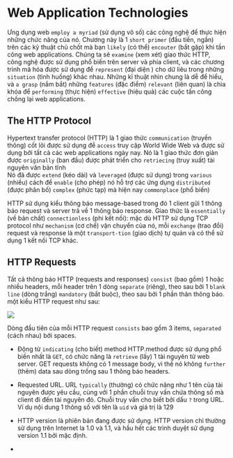 # Web Application Technologies

Ưng dụng web `employ a myriad` (sử dụng vô số) các công nghệ để thực hiện những chức năng của nó. Chương này là 1 `short primer` (đầu tiến, ngắn) trên các kỹ thuật chủ chốt mà bạn 
`likely` (có thể) `encouter` (bắt gặp) khi tấn công web applications. Chúng ta sẽ `examine` (xem xét) giao thức HTTP, công nghệ được sử dụng phổ biến trên server và phía client, và các chương trình mã hóa được sử dụng để `represent` (đại diện ) cho dữ liêu trong những `situation` (tình huống) khác nhau.
Những kĩ thuật nhìn chung là dễ để hiểu, và `a grasp` (nắm bắt) những `features` (đặc điểm) `relevant` (liên quan) là chìa khóa  để `performing` (thực hiện) `effective` (hiệu quả) các cuộc tấn công chống lại web applications.

## The HTTP Protocol

Hypertext transfer protocol (HTTP) là 1 giao thức `communication` (truyền thông) cốt lõi được sử dụng để `access` truy cập World Wide Web và được sử dụng bởi tất cả các web applications ngày nay. Nó là 1 giao thức đơn giản được `originally` (ban đầu) được phát triển cho `retriecing` (truy xuất) tài nguyên văn bản tĩnh  
Nó đã được `extend` (kéo dài) và `leveraged` (được sử dụng) trong `various` (nhiều) cách để `enable` (cho phép) nó hỗ trợ các ứng dụng `distributed` (được phân bố) `complex` (phức tạp) mà hiện nay `commonplace` (phổ biến)

HTTP sử dụng kiểu thông báo message-based trong đó 1 client gửi 1 thông báo request và server trả về 1 thông báo response. Giao thức là `essentially` (về bản chất) `connectionless` (phi kết nối): mặc dù HTTP sử dụng TCP protocol như `mechanism` (cơ chế) vận chuyển của nó, mỗi `exchange` (trao đổi) request và response là một `transport-tion` (giao dịch) tự quản và có thể sử dụng 1 kết nối TCP khác.

## HTTP Requests

Tất cả thông báo HTTP (requests and responses) `consist` (bao gồm) 1 hoặc nhiều headers, mỗi header trên 1 dòng `separate` (riêng), theo sau bởi 1 `blank line` (dòng trắng) `mandatory` (bắt buộc), theo sau bởi 1 phần thân thông báo. một kiểu HTTP request như sau: 

<img src="http://sv1.upsieutoc.com/2017/03/07/3590960d31fb54e1.png"/>

Dòng đầu tiên của mỗi HTTP request `consists` bao gồm 3 items, `separated`  (cách nhau) bởi spaces.

- Động từ `indicating` (cho biết) method HTTP.method được sử dụng phổ biến nhất là `GET`, có chức năng là `retrieve` (lấy) 1 tài nguyên từ web server. GET requests không có 1 message body, vì thế nó không `further` (thêm) data sau dòng trống sau 1 thông báo headers.

- Requested URL. URL `typically` (thường) có chức năng như 1 tên của tài nguyên được yêu cầu, cùng với 1 phần chuỗi truy vấn chứa thông số mà client đi đến tài nguyên đó. Chuỗi truy vấn cho biết bởi dấu `?` trong URL. Ví dụ nội dung 1 thông số với tên là `uid` và giá trị là 129

- HTTP version là phiên bản đang được sử dụng. HTTP version chỉ thường sử dụng trên Internet la 1.0 và 1.1, và hầu hết các trình duyệt sử dụng version 1.1 bởi mặc định.

- 
